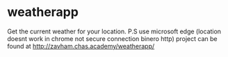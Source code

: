 # weatherapp
Get the current weather for your location. P.S use microsoft edge (location doesnt work in chrome not secure connection binero http)
project can be found at http://zavham.chas.academy/weatherapp/
